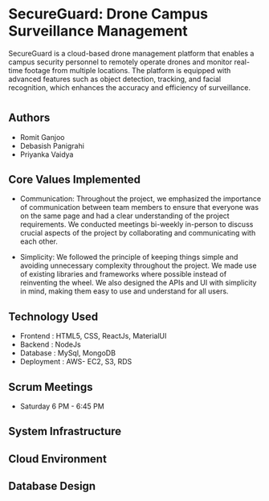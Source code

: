 
# SecureGuard: Drone Campus Surveillance Management

SecureGuard is a cloud-based drone management platform that enables a campus
security personnel to remotely operate drones and monitor real-time footage from multiple locations.
The platform is equipped with advanced features such as object detection, tracking, and facial
recognition, which enhances the accuracy and efficiency of surveillance.

# 

## Authors
- Romit Ganjoo
- Debasish Panigrahi
- Priyanka Vaidya


## Core Values Implemented

- Communication: Throughout the project, we emphasized the importance of communication between team members to ensure that everyone was on the same page and had a clear understanding of the project requirements. We conducted meetings bi-weekly in-person to discuss crucial aspects of the project by collaborating and communicating with each other.

- Simplicity: We followed the principle of keeping things simple and avoiding unnecessary complexity throughout the project. We made use of existing libraries and frameworks where possible instead of reinventing the wheel. We also designed the APIs and UI with simplicity in mind, making them easy to use and understand for all users.
## Technology Used

- Frontend : HTML5, CSS, ReactJs, MaterialUI
- Backend : NodeJs
- Database : MySql, MongoDB
- Deployment : AWS- EC2, S3, RDS
## Scrum Meetings

- Saturday 6 PM - 6:45 PM 
## System Infrastructure

## Cloud Environment

## Database Design